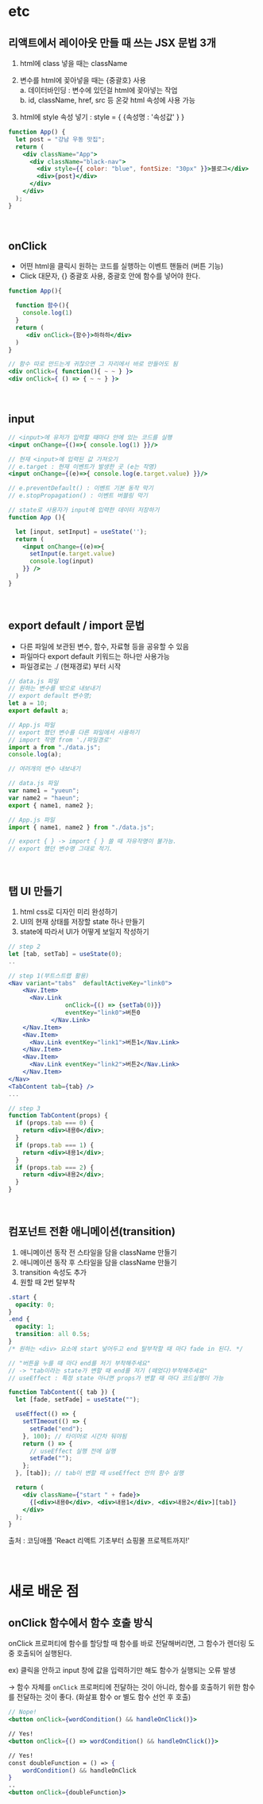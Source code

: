 # etc

## 리액트에서 레이아웃 만들 때 쓰는 JSX 문법 3개

1. html에 class 넣을 때는 className

2. 변수를 html에 꽂아넣을 때는 {중괄호} 사용  
   a. 데이터바인딩 : 변수에 있던걸 html에 꽂아넣는 작업  
   b. id, className, href, src 등 온갖 html 속성에 사용 가능

3. html에 style 속성 넣기 : style = { {속성명 : '속성값' } }

```jsx
function App() {
  let post = "강남 우동 맛집";
  return (
    <div className="App">
      <div className="black-nav">
        <div style={{ color: "blue", fontSize: "30px" }}>블로그</div>
        <div>{post}</div>
      </div>
    </div>
  );
}
```

<br>

## onClick

- 어떤 html을 클릭시 원하는 코드를 실행하는 이벤트 핸들러 (버튼 기능)
- Click 대문자, {} 중괄호 사용, 중괄호 안에 함수를 넣어야 한다.

```jsx
function App(){

  function 함수(){
    console.log(1)
  }
  return (
     <div onClick={함수}>하하하</div>
  )
}

// 함수 따로 만드는게 귀찮으면 그 자리에서 바로 만들어도 됨
<div onClick={ function(){ ~ ~ } }>
<div onClick={ () => { ~ ~ } }>
```

<br>

## input

```jsx
// <input>에 유저가 입력할 때마다 안에 있는 코드를 실행
<input onChange={()=>{ console.log(1) }}/>

// 현재 <input>에 입력된 값 가져오기
// e.target : 현재 이벤트가 발생한 곳 (e는 작명)
<input onChange={(e)=>{ console.log(e.target.value) }}/>

// e.preventDefault() : 이벤트 기본 동작 막기
// e.stopPropagation() : 이벤트 버블링 막기

// state로 사용자가 input에 입력한 데이터 저장하기
function App (){

  let [input, setInput] = useState('');
  return (
    <input onChange={(e)=>{
      setInput(e.target.value)
      console.log(input)
    }} />
  )
}
```

<br>

## export default / import 문법

- 다른 파일에 보관된 변수, 함수, 자료형 등을 공유할 수 있음
- 파일마다 export default 키워드는 하나만 사용가능
- 파일경로는 ./ (현재경로) 부터 시작

```jsx
// data.js 파일
// 원하는 변수를 밖으로 내보내기
// export default 변수명;
let a = 10;
export default a;

// App.js 파일
// export 했던 변수를 다른 파일에서 사용하기
// import 작명 from './파일경로'
import a from "./data.js";
console.log(a);
```

```jsx
// 여러개의 변수 내보내기

// data.js 파일
var name1 = "yueun";
var name2 = "haeun";
export { name1, name2 };

// App.js 파일
import { name1, name2 } from "./data.js";

// export { } -> import { } 쓸 때 자유작명이 불가능.
// export 했던 변수명 그대로 적기.
```

<br>

## 탭 UI 만들기

1. html css로 디자인 미리 완성하기
2. UI의 현재 상태를 저장할 state 하나 만들기
3. state에 따라서 UI가 어떻게 보일지 작성하기

```jsx
// step 2
let [tab, setTab] = useState(0);
..

// step 1(부트스트랩 활용)
<Nav variant="tabs"  defaultActiveKey="link0">
    <Nav.Item>
      <Nav.Link
				onClick={() => {setTab(0)}}
				eventKey="link0">버튼0
			</Nav.Link>
    </Nav.Item>
    <Nav.Item>
      <Nav.Link eventKey="link1">버튼1</Nav.Link>
    </Nav.Item>
    <Nav.Item>
      <Nav.Link eventKey="link2">버튼2</Nav.Link>
    </Nav.Item>
</Nav>
<TabContent tab={tab} />
...

// step 3
function TabContent(props) {
  if (props.tab === 0) {
    return <div>내용0</div>;
  }
  if (props.tab === 1) {
    return <div>내용1</div>;
  }
  if (props.tab === 2) {
    return <div>내용2</div>;
  }
}
```

<br>

## 컴포넌트 전환 애니메이션(transition)

1. 애니메이션 동작 전 스타일을 담을 className 만들기
2. 애니메이션 동작 후 스타일을 담을 className 만들기
3. transition 속성도 추가
4. 원할 때 2번 탈부착

```css
.start {
  opacity: 0;
}
.end {
  opacity: 1;
  transition: all 0.5s;
}
/* 원하는 <div> 요소에 start 넣어두고 end 탈부착할 때 마다 fade in 된다. */
```

```jsx
// "버튼을 누를 때 마다 end를 저기 부착해주세요"
// -> "tab이라는 state가 변할 때 end를 저기 (떼었다)부착해주세요"
// useEffect : 특정 state 아니면 props가 변할 때 마다 코드실행이 가능

function TabContent({ tab }) {
  let [fade, setFade] = useState("");

  useEffect(() => {
    setTImeout(() => {
      setFade("end");
    }, 100); // 타이머로 시간차 둬야됨
    return () => {
      // useEffect 실행 전에 실행
      setFade("");
    };
  }, [tab]); // tab이 변할 때 useEffect 안의 함수 실행

  return (
    <div className={"start " + fade}>
      {[<div>내용0</div>, <div>내용1</div>, <div>내용2</div>][tab]}
    </div>
  );
}
```

출처 : 코딩애플 'React 리액트 기초부터 쇼핑몰 프로젝트까지!'

<br>

# 새로 배운 점

## onClick 함수에서 함수 호출 방식

onClick 프로퍼티에 함수를 할당할 때 함수를 바로 전달해버리면, 그 함수가 렌더링 도중 호출되어 실행된다.

ex) 클릭을 안하고 input 창에 값을 입력하기만 해도 함수가 실행되는 오류 발생

→ 함수 자체를 `onClick` 프로퍼티에 전달하는 것이 아니라, 함수를 호출하기 위한 함수를 전달하는 것이 좋다. (화살표 함수 or 별도 함수 선언 후 호출)

```jsx
// Nope!
<button onClick={wordCondition() && handleOnClick()}>

// Yes!
<button onClick={() => wordCondition() && handleOnClick()}>

// Yes!
const doubleFunction = () => {
	wordCondition() && handleOnClick
}
..
<button onClick={doubleFunction}>
```
